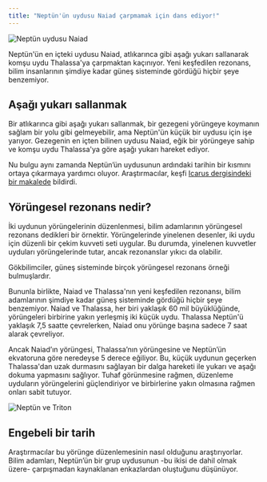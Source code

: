 ```yaml
---
title: "Neptün'ün uydusu Naiad çarpmamak için dans ediyor!"
---
```

![Neptün uydusu Naiad](http://www.astronomy.com/-/media/Images/News%20and%20Observing/News/2019/11/neptunemoonsnaiadthalassa.gif?mw=600)

Neptün'ün en içteki uydusu Naiad, atlıkarınca gibi aşağı yukarı sallanarak komşu uydu Thalassa'ya çarpmaktan kaçınıyor. Yeni keşfedilen rezonans, bilim insanlarının şimdiye kadar güneş sisteminde gördüğü hiçbir şeye benzemiyor.

Aşağı yukarı sallanmak
-
Bir atlıkarınca gibi aşağı yukarı sallanmak, bir gezegeni yörüngeye koymanın sağlam bir yolu gibi gelmeyebilir, ama Neptün'ün küçük bir uydusu için işe yarıyor. Gezegenin en içten bilinen uydusu Naiad, eğik bir yörüngeye sahip ve komşu uydu Thalassa'ya göre aşağı yukarı hareket ediyor.

Nu bulgu aynı zamanda Neptün’ün uydusunun ardındaki tarihin bir kısmını ortaya çıkarmaya yardımcı oluyor. Araştırmacılar, keşfi [Icarus dergisindeki bir makalede](https://www.sciencedirect.com/science/article/abs/pii/S001910351930257X) bildirdi.

Yörüngesel rezonans nedir?
-
İki uydunun yörüngelerinin düzenlenmesi, bilim adamlarının yörüngesel rezonans dedikleri bir örnektir. Yörüngelerinde yinelenen desenler, iki uydu için düzenli bir çekim kuvveti seti uygular. Bu durumda, yinelenen kuvvetler uyduları yörüngelerinde tutar, ancak rezonanslar yıkıcı da olabilir.

Gökbilimciler, güneş sisteminde birçok yörüngesel rezonans örneği bulmuşlardır.

Bununla birlikte, Naiad ve Thalassa'nın yeni keşfedilen rezonansı, bilim adamlarının şimdiye kadar güneş sisteminde gördüğü hiçbir şeye benzemiyor. Naiad ve Thalassa, her biri yaklaşık 60 mil büyüklüğünde, yörüngeleri birbirine yakın yerleşmiş iki küçük uydu. Thalassa Neptün'ü yaklaşık 7,5 saatte çevrelerken, Naiad onu yörünge başına sadece 7 saat alarak çevreliyor.

Ancak Naiad’ın yörüngesi, Thalassa’nın yörüngesine ve Neptün’ün ekvatoruna göre neredeyse 5 derece eğiliyor. Bu, küçük uydunun geçerken Thalassa'dan uzak durmasını sağlayan bir dalga hareketi ile yukarı ve aşağı dokuma yapmasını sağlıyor. Tuhaf görünmesine rağmen, düzenleme uyduların yörüngelerini güçlendiriyor ve birbirlerine yakın olmasına rağmen onları sabit tutuyor.

![Neptün ve Triton](http://www.astronomy.com/-/media/Images/News%20and%20Observing/News/2019/11/neptunetriton_voyager_8001024x1024.jpg?mw=600)

Engebeli bir tarih
-
Araştırmacılar bu yörünge düzenlemesinin nasıl olduğunu araştırıyorlar. Bilim adamları, Neptün’ün bir grup uydusunun -bu ikisi de dahil olmak üzere- çarpışmadan kaynaklanan enkazlardan oluştuğunu düşünüyor.
